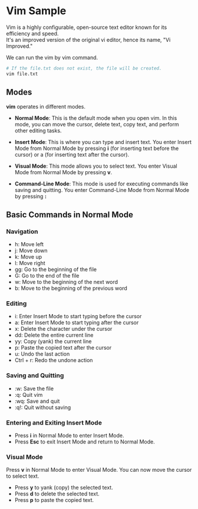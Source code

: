 # Vim Sample
Vim is a highly configurable, open-source text editor known for its efficiency and speed.<br/>
It's an improved version of the original vi editor, hence its name, "Vi Improved."  
  
We can run the vim by vim command.

```bash
# If the file.txt does not exist, the file will be created. 
vim file.txt
```

## Modes
**vim** operates in different modes.

- **Normal Mode**: This is the default mode when you open vim. In this mode, you can move the cursor, delete text, copy text, and perform other editing tasks.

- **Insert Mode**: This is where you can type and insert text. You enter Insert Mode from Normal Mode by pressing **i** (for inserting text before the cursor) or a (for inserting text after the cursor).

- **Visual Mode**: This mode allows you to select text. You enter Visual Mode from Normal Mode by pressing **v**.

- **Command-Line Mode**: This mode is used for executing commands like saving and quitting. You enter Command-Line Mode from Normal Mode by pressing **:**

##  Basic Commands in Normal Mode
### Navigation
- h: Move left
- j: Move down
- k: Move up
- l: Move right
- gg: Go to the beginning of the file
- G: Go to the end of the file
- w: Move to the beginning of the next word
- b: Move to the beginning of the previous word

### Editing
- i: Enter Insert Mode to start typing before the cursor
- a: Enter Insert Mode to start typing after the cursor
- x: Delete the character under the cursor
- dd: Delete the entire current line
- yy: Copy (yank) the current line
- p: Paste the copied text after the cursor
- u: Undo the last action
- Ctrl + r: Redo the undone action

### Saving and Quitting
- :w: Save the file
- :q: Quit vim
- :wq: Save and quit
- :q!: Quit without saving

### Entering and Exiting Insert Mode
- Press **i** in Normal Mode to enter Insert Mode.
- Press **Esc** to exit Insert Mode and return to Normal Mode.

### Visual Mode
Press **v** in Normal Mode to enter Visual Mode. You can now move the cursor to select text.

- Press **y** to yank (copy) the selected text.
- Press **d** to delete the selected text.
- Press **p** to paste the copied text.